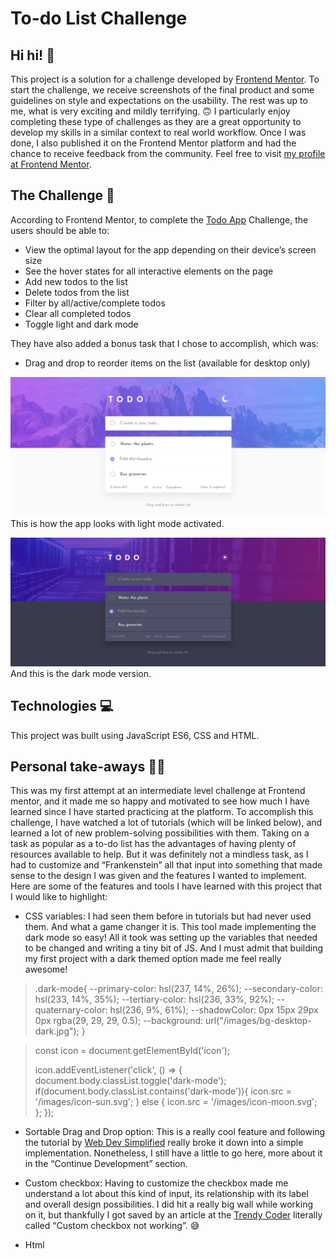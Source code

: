 # To-do List Challenge

## Hi hi! 👋

This project is a solution for a challenge developed by [Frontend Mentor](https://www.frontendmentor.io). To start the challenge, we receive screenshots of the final product and some guidelines on style and expectations on the usability. The rest was up to me, what is very exciting and mildly terrifying. 🙃
I particularly enjoy completing these type of challenges as they are a great opportunity to develop my skills in a similar context to real world workflow. Once I was done, I also published it on the Frontend Mentor platform and had the chance to receive feedback from the community. Feel free to visit [my profile at Frontend Mentor]( https://www.frontendmentor.io/profile/ga-bri-ela). 

## The Challenge 🧩

According to Frontend Mentor, to complete the [Todo App]( https://www.frontendmentor.io/challenges/todo-app-Su1_KokOW/hub/todo-app-HcFrFHxYB3) Challenge, the users should be able to:
- View the optimal layout for the app depending on their device’s screen size
- See the hover states for all interactive elements on the page
- Add new todos to the list
-  Delete todos from the list
- Filter by all/active/complete todos
- Clear all completed todos 
- Toggle light and dark mode

They have also added a bonus task that I chose to accomplish, which was:

- Drag and drop to reorder items on the list (available for desktop only)


![screenshot of the app in light mode](https://github.com/ga-bri-ela/Todo-List/blob/main/images/todo-lightmode.png?raw=true)
This is how the app looks with light mode activated.

![screenshot of the app in dark mode](https://github.com/ga-bri-ela/Todo-List/blob/main/images/todo-darkmode.png?raw=true)
And this is the dark mode version.

## Technologies 💻

This project was built using JavaScript ES6, CSS and HTML.
 
## Personal take-aways 👩‍💻

This was my first attempt at an intermediate level challenge at Frontend mentor, and it made me so happy and motivated to see how much I have learned since I have started practicing at the platform. 
To accomplish this challenge, I have watched a lot of tutorials (which will be linked below), and learned a lot of new problem-solving possibilities with them. Taking on a task as popular as a to-do list has the advantages of having plenty of resources available to help. But it was definitely not a mindless task, as I had to customize and “Frankenstein” all that input into something that made sense to the design I was given and the features I wanted to implement. 
Here are some of the features and tools I have learned with this project that I would like to highlight:
-	CSS variables: I had seen them before in tutorials but had never used them. And what a game changer it is. This tool made implementing the dark mode so easy! All it took was setting up the variables that needed to be changed and writing a tiny bit of JS. And I must admit that building my first project with a dark themed option made me feel really awesome! 
> .dark-mode{
> --primary-color: hsl(237, 14%, 26%);
> --secondary-color: hsl(233, 14%, 35%);
> --tertiary-color: hsl(236, 33%, 92%);
> --quaternary-color: hsl(236, 9%, 61%);
> --shadowColor: 0px 15px 29px 0px rgba(29, 29, 29, 0.5);
> --background: url("/images/bg-desktop-dark.jpg");
>}

> const icon = document.getElementById('icon');
>
>icon.addEventListener('click', () => {
>    document.body.classList.toggle('dark-mode');
>    if(document.body.classList.contains('dark-mode')){
>        icon.src = '/images/icon-sun.svg';
>    } else {
>        icon.src = '/images/icon-moon.svg';
>    };
>});

-	Sortable Drag and Drop option: This is a really cool feature and following the tutorial by [Web Dev Simplified](https://www.youtube.com/c/WebDevSimplified) really broke it down into a simple implementation. Nonetheless, I still have a little to go here, more about it in the “Continue Development” section.

-	Custom checkbox: Having to customize the checkbox made me understand a lot about this kind of input, its relationship with its label and overall design possibilities. I did hit a really big wall while working on it, but thankfully I got saved by an article at the [Trendy Coder]( https://thetrendycoder.com/) literally called “Custom checkbox not working”. 😅

-	Html <template> tags: I have leaned to use <template> by following another [Web Dev Simplified](https://www.youtube.com/c/WebDevSimplified) tutorial. The code snippet below shows how I have used it to create the “blueprint” for the to-dos elements.

>        <template id="task-template">
>            <div class="submitted-task incomplete-task draggable" draggable="true">
>                <button class="icon-cross">
<img src="/images/icon-cross.svg" 
aria-label="Delete task" />
 </button>
                <input type="checkbox">
                <label>
                    <span class="custom-checkbox">
                        <span class="check">
                        </span>
                    </span>
                </label>
            </div>
        </template>

-	Keeping the future Readme in mind: I have started this read me and notes about it while learning and building this project, not leaving as an afterthought as I have done before. I kept notes on what I thought were important take-aways and saved the links to be able to properly acknowledge those who have helped me finish this project.  
## Resources and Links 
-	[How to Code A Better To-Do List – Tutorial Part 1 HTML/CSS (Kevin Powell)]( https://www.youtube.com/watch?v=IhmSidOJSeE&t=0s) 
-	[How to Code A Better To-Do List – Tutorial Part 2 JS (Web Dev Simplified)]( https://www.youtube.com/watch?v=W7FaYfuwu70&t=2062s) 
-	Article [Custom Checkbox Not Working by The Trendy Coder] (https://thetrendycoder.com/custom-checkbox-not-working/)
-	Video Tutorial [“How To Build Sortable Drag & Drop With Vanilla Javascript
” by Web Dev Simplified](https://www.youtube.com/watch?v=jfYWwQrtzzY&t=671s)




